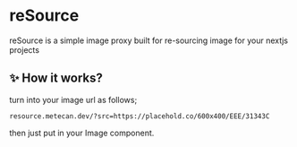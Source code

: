 # reSource

reSource is a simple image proxy built for re-sourcing image for your nextjs projects

## ✨ How it works?

turn into your image url as follows;

`resource.metecan.dev/?src=https://placehold.co/600x400/EEE/31343C`

then just put in your Image component.
